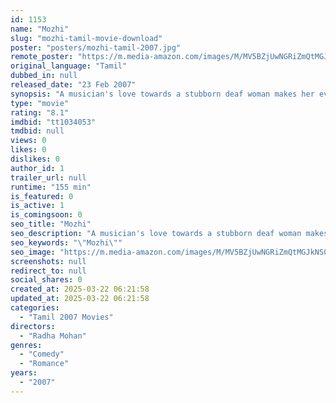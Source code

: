 ```yaml
---
id: 1153
name: "Mozhi"
slug: "mozhi-tamil-movie-download"
poster: "posters/mozhi-tamil-2007.jpg"
remote_poster: "https://m.media-amazon.com/images/M/MV5BZjUwNGRiZmQtMGJkNS00NTNmLWIxZGItYjA3M2FjMWU0ZGM0XkEyXkFqcGc@._V1_SX300.jpg"
original_language: "Tamil"
dubbed_in: null
released_date: "23 Feb 2007"
synopsis: "A musician's love towards a stubborn deaf woman makes her eventually realize that there is more to her life than she previously thought."
type: "movie"
rating: "8.1"
imdbid: "tt1034053"
tmdbid: null
views: 0
likes: 0
dislikes: 0
author_id: 1
trailer_url: null
runtime: "155 min"
is_featured: 0
is_active: 1
is_comingsoon: 0
seo_title: "Mozhi"
seo_description: "A musician's love towards a stubborn deaf woman makes her eventually realize that there is more to her life than she previously thought."
seo_keywords: "\"Mozhi\""
seo_image: "https://m.media-amazon.com/images/M/MV5BZjUwNGRiZmQtMGJkNS00NTNmLWIxZGItYjA3M2FjMWU0ZGM0XkEyXkFqcGc@._V1_SX300.jpg"
screenshots: null
redirect_to: null
social_shares: 0
created_at: 2025-03-22 06:21:58
updated_at: 2025-03-22 06:21:58
categories:
  - "Tamil 2007 Movies"
directors:
  - "Radha Mohan"
genres:
  - "Comedy"
  - "Romance"
years:
  - "2007"
---
```

